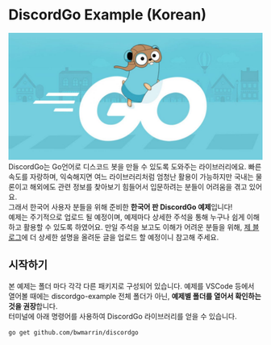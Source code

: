 # DiscordGo Example (Korean)
![Golang](/golang.jpg)
DiscordGo는 Go언어로 디스코드 봇을 만들 수 있도록 도와주는 라이브러리에요. 빠른 속도를 자랑하며, 익숙해지면 여느 라이브러리처럼 엄청난 활용이 가능하지만 국내는 물론이고 해외에도 관련 정보를 찾아보기 힘들어서 입문하려는 분들이 어려움을 겪고 있어요.  
그래서 한국어 사용자 분들을 위해 준비한 **한국어 판 DiscordGo 예제**입니다!  
예제는 주기적으로 업로드 될 예정이며, 예제마다 상세한 주석을 통해 누구나 쉽게 이해하고 활용할 수 있도록 하였어요. 만일 주석을 보고도 이해가 어려운 분들을 위해, [제 블로그](https://blog.naver.com/PostList.nhn?blogId=m1ntchoc0&from=postList&categoryNo=73)에 더 상세한 설명을 올려둔 글을 업로드 할 예정이니 참고해 주세요.  
## 시작하기
본 예제는 폴더 마다 각각 다른 패키지로 구성되어 있습니다. 예제를 VSCode 등에서 열어볼 때에는 discordgo-example 전체 폴더가 아닌, **예제별 폴더를 열어서 확인하는 것을 권장**합니다.  
터미널에 아래 명령어를 사용하여 DiscordGo 라이브러리를 얻을 수 있습니다.  
```
go get github.com/bwmarrin/discordgo
```